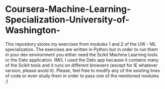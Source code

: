 # Coursera-Machine-Learning-Specialization-University-of-Washington-
This repository stores my exercises from modules 1 and 2 of the UW - ML specialization. The exercises are written in Python but in order to run them in your dev environment you either need the Scikit Machine Learning tools or the Dato application. IMO, I used the Dato app because it contains many of the Scikit tools and it runs on different browsers (except for IE whatever version, please avoid it). 
Please, feel free to modify any of the existing lines of code or even study them in order to pass one of the mentioned modules ;)
